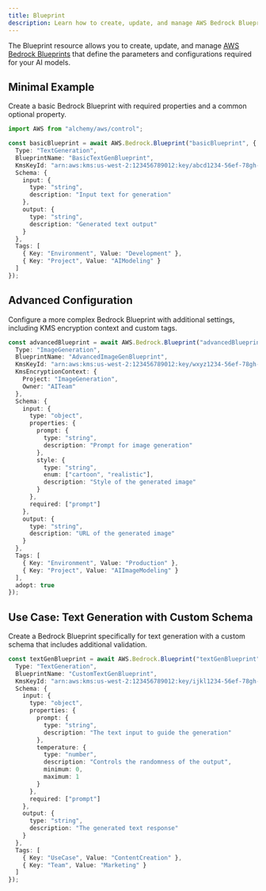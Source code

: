 ```yaml
---
title: Blueprint
description: Learn how to create, update, and manage AWS Bedrock Blueprints using Alchemy Cloud Control.
---
```



The Blueprint resource allows you to create, update, and manage [AWS Bedrock Blueprints](https://docs.aws.amazon.com/bedrock/latest/userguide/) that define the parameters and configurations required for your AI models.

## Minimal Example

Create a basic Bedrock Blueprint with required properties and a common optional property.

```ts
import AWS from "alchemy/aws/control";

const basicBlueprint = await AWS.Bedrock.Blueprint("basicBlueprint", {
  Type: "TextGeneration",
  BlueprintName: "BasicTextGenBlueprint",
  KmsKeyId: "arn:aws:kms:us-west-2:123456789012:key/abcd1234-56ef-78gh-90ij-klmnopqrstuv",
  Schema: {
    input: {
      type: "string",
      description: "Input text for generation"
    },
    output: {
      type: "string",
      description: "Generated text output"
    }
  },
  Tags: [
    { Key: "Environment", Value: "Development" },
    { Key: "Project", Value: "AIModeling" }
  ]
});
```

## Advanced Configuration

Configure a more complex Bedrock Blueprint with additional settings, including KMS encryption context and custom tags.

```ts
const advancedBlueprint = await AWS.Bedrock.Blueprint("advancedBlueprint", {
  Type: "ImageGeneration",
  BlueprintName: "AdvancedImageGenBlueprint",
  KmsKeyId: "arn:aws:kms:us-west-2:123456789012:key/wxyz1234-56ef-78gh-90ij-klmnopqrstuv",
  KmsEncryptionContext: {
    Project: "ImageGeneration",
    Owner: "AITeam"
  },
  Schema: {
    input: {
      type: "object",
      properties: {
        prompt: {
          type: "string",
          description: "Prompt for image generation"
        },
        style: {
          type: "string",
          enum: ["cartoon", "realistic"],
          description: "Style of the generated image"
        }
      },
      required: ["prompt"]
    },
    output: {
      type: "string",
      description: "URL of the generated image"
    }
  },
  Tags: [
    { Key: "Environment", Value: "Production" },
    { Key: "Project", Value: "AIImageModeling" }
  ],
  adopt: true
});
```

## Use Case: Text Generation with Custom Schema

Create a Bedrock Blueprint specifically for text generation with a custom schema that includes additional validation.

```ts
const textGenBlueprint = await AWS.Bedrock.Blueprint("textGenBlueprint", {
  Type: "TextGeneration",
  BlueprintName: "CustomTextGenBlueprint",
  KmsKeyId: "arn:aws:kms:us-west-2:123456789012:key/ijkl1234-56ef-78gh-90ij-klmnopqrstuv",
  Schema: {
    input: {
      type: "object",
      properties: {
        prompt: {
          type: "string",
          description: "The text input to guide the generation"
        },
        temperature: {
          type: "number",
          description: "Controls the randomness of the output",
          minimum: 0,
          maximum: 1
        }
      },
      required: ["prompt"]
    },
    output: {
      type: "string",
      description: "The generated text response"
    }
  },
  Tags: [
    { Key: "UseCase", Value: "ContentCreation" },
    { Key: "Team", Value: "Marketing" }
  ]
});
```
